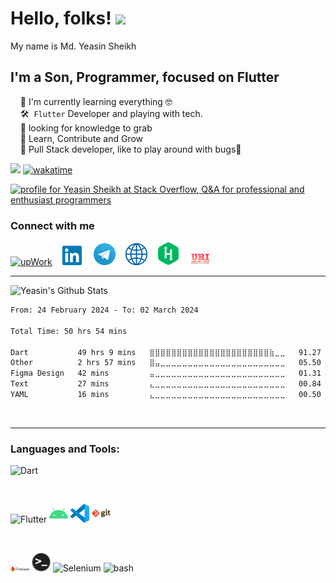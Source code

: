 # Hello, folks! <img src="https://raw.githubusercontent.com/MartinHeinz/MartinHeinz/master/wave.gif" width="30px">

My name is Md. Yeasin Sheikh

## I'm a Son, Programmer, focused on Flutter

&nbsp;&nbsp;&nbsp; 🌱 I'm currently learning everything 🤓  
&nbsp;&nbsp;&nbsp; 🛠 &nbsp;`Flutter` Developer and playing with tech.  
&nbsp;&nbsp;&nbsp; 🔭 looking for knowledge to grab    
&nbsp;&nbsp;&nbsp; 🎯 Learn, Contribute and Grow    
&nbsp;&nbsp;&nbsp; 🍭 Pull Stack developer, like to play around with bugs👾


 
[website]: https://sites.google.com/view/mdyeasinsheikh
[linkedin]: https://www.linkedin.com/in/md-yeasin-sheikh-0b821a160
[uri]: https://www.urionlinejudge.com.br/judge/en/profile/300405
[hackerrank]: https://www.hackerrank.com/yeasinsheikh50?hr_r=1
[telegram]: https://t.me/yeasinsheikh

<img src="https://komarev.com/ghpvc/?username=yeasin50"> [![wakatime](https://wakatime.com/badge/user/24360e88-b512-4705-9ad1-8a2895e6dd6d.svg)](https://wakatime.com/@24360e88-b512-4705-9ad1-8a2895e6dd6d)

<!-- stackOverFlow -->

<a href="https://stackoverflow.com/users/10157127/yeasin-sheikh?tab=profile"><img src="https://stackoverflow.com/users/flair/10157127.png?theme=clean" width="208" height="58" alt="profile for Yeasin Sheikh at Stack Overflow, Q&amp;A for professional and enthusiast programmers" title="profile for Yeasin Sheikh at Stack Overflow, Q&amp;A for professional and enthusiast programmers"></a>

### Connect with me

<a href="https://www.upwork.com/freelancers/~0112dd41403a5bce6b?s=996364627857502209" alt="UpWork mdyeasinsheikh"><img  alt="upWork" height="35px" src="https://github.com/yeasin50/yeasin50/assets/46500228/02fa095d-80b4-4816-871e-9ace65566668"/></a>
&nbsp;&nbsp;
<a href="https://www.linkedin.com/in/mdyeasinsheikh/" alt="linkedIN mdyeasinsheikh"><img  alt="linkedIN" width="35px" src="assets/logo/Linkedin.png"/></a>
&nbsp;&nbsp;
<a href="https://t.me/yeasinsheikh" alt="telegram">
<img src="assets/logo/telegram.png" alt="telegram" width="35px"/><a>
&nbsp;&nbsp;
<a href="https://sites.google.com/view/mdyeasinsheikh" alt="website">
<img alt="Md.Yeasin" width="35px" src="assets/logo/website.png"/></a>
&nbsp;&nbsp;
<a href="https://www.hackerrank.com/yeasinsheikh50?hr_r=1"  alt="hackerRank">
<img alt="hackerRank" width="35px" src="assets/logo/hackerrank.png"/></a>
&nbsp;&nbsp;
<a href="https://www.beecrowd.com.br/judge/en/profile/260405" alt="uri">
<img  alt="uri" width="35px" src="assets/logo/uri.png" /></a>

---

<img alt="Yeasin's Github Stats" src="https://github-readme-stats.vercel.app/api?username=yeasin50&show_icons=true&theme=algolia&hide_border=true" />

<!-- ***Last 7 Days Activity*** -->

<!--START_SECTION:waka-->

```txt
From: 24 February 2024 - To: 02 March 2024

Total Time: 50 hrs 54 mins

Dart           49 hrs 9 mins   ⣿⣿⣿⣿⣿⣿⣿⣿⣿⣿⣿⣿⣿⣿⣿⣿⣿⣿⣿⣿⣿⣿⣷⣀⣀   91.27 %
Other          2 hrs 57 mins   ⣿⣤⣀⣀⣀⣀⣀⣀⣀⣀⣀⣀⣀⣀⣀⣀⣀⣀⣀⣀⣀⣀⣀⣀⣀   05.50 %
Figma Design   42 mins         ⣤⣀⣀⣀⣀⣀⣀⣀⣀⣀⣀⣀⣀⣀⣀⣀⣀⣀⣀⣀⣀⣀⣀⣀⣀   01.31 %
Text           27 mins         ⣄⣀⣀⣀⣀⣀⣀⣀⣀⣀⣀⣀⣀⣀⣀⣀⣀⣀⣀⣀⣀⣀⣀⣀⣀   00.84 %
YAML           16 mins         ⣄⣀⣀⣀⣀⣀⣀⣀⣀⣀⣀⣀⣀⣀⣀⣀⣀⣀⣀⣀⣀⣀⣀⣀⣀   00.50 %
```

<!--END_SECTION:waka-->

<!-- <img alt="Yeasin's wakatime stats" src="https://github-readme-stats.vercel.app/api/wakatime?username=yeasin50&layout=compact"/>
</p> -->

<!-- <img alt="Most Used language" src="https://github-readme-stats.vercel.app/api/top-langs/?username=yeasin50&layout=compact"/> -->

<!-- last year activity -->
<!-- <a href='https://wakatime.com/share/@yeasin50/1406ef6d-28b5-4296-b485-cb1246dec3c6.svg' target="_blank"> <img src="https://wakatime.com/share/@yeasin50/517b1d32-db9b-4f6b-b439-3005a14fc8d3.svg"></img> </a>
 --> 
</br>

---

### Languages and Tools:

<p align="left">
<img  alt="Dart" width="30px" src="https://github.com/yeasin50/logos/blob/master/logos/dart.svg" />
<!-- <img  alt="Python" width="30px" src="https://github.com/gilbarbara/logos/blob/master/logos/python.svg" /> -->
<!-- <img  alt="Java" width="30px" src="https://github.com/gilbarbara/logos/blob/master/logos/java.svg" /> -->
<!-- <img  alt="C" width="30px" src="https://github.com/gilbarbara/logos/blob/master/logos/c.svg" /> -->
<!-- <img  alt="C#" width="30px" src="https://github.com/gilbarbara/logos/blob/master/logos/c-sharp.svg" /> -->
<!-- <img  alt="MySQL" width="30px" src="https://raw.githubusercontent.com/github/explore/80688e429a7d4ef2fca1e82350fe8e3517d3494d/topics/mysql/mysql.png" /> -->
</p>

</br>

<p align="left">
<img  alt="Flutter" width="30px" src="https://github.com/yeasin50/logos/blob/master/logos/flutter.svg" />
<img  alt="Android" width="30px" src="https://raw.githubusercontent.com/github/explore/80688e429a7d4ef2fca1e82350fe8e3517d3494d/topics/android/android.png" />
<!-- <img  alt="Unity" width="30px" src="https://raw.githubusercontent.com/github/explore/80688e429a7d4ef2fca1e82350fe8e3517d3494d/topics/unity/unity.png" /> -->
<img  alt="Visual Studio Code" width="30px" src="https://raw.githubusercontent.com/github/explore/80688e429a7d4ef2fca1e82350fe8e3517d3494d/topics/visual-studio-code/visual-studio-code.png" />
<img alt="Git" width="30px" src="https://raw.githubusercontent.com/github/explore/80688e429a7d4ef2fca1e82350fe8e3517d3494d/topics/git/git.png" />  
</p>

</br>
<p align="left">
<img  alt="FireBase" width="30px" src="https://github.com/gilbarbara/logos/blob/master/logos/firebase.svg" />
<img  alt="Terminal" width="30px" src="https://raw.githubusercontent.com/github/explore/80688e429a7d4ef2fca1e82350fe8e3517d3494d/topics/terminal/terminal.png" />
<img  alt="Selenium" width="30px" src="https://github.com/gilbarbara/logos/blob/master/logos/selenium.svg" />
<img  alt="bash" width="30px" src="https://github.com/gilbarbara/logos/blob/master/logos/bash.svg" />
</p>

<br />
<br />
